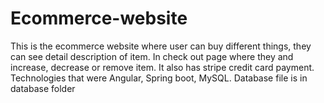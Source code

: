 # Ecommerce-website
This is the ecommerce website where user can buy different things, they can see detail description of item. In check
out page where they and increase, decrease or remove item. It also has stripe credit card payment.
Technologies that were Angular, Spring boot, MySQL.
Database file is in database folder
